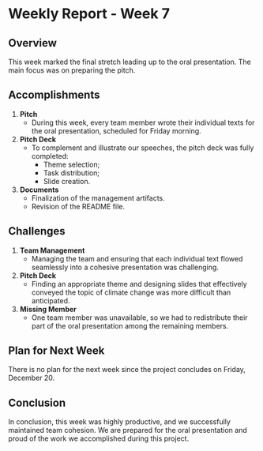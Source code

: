 # Weekly Report - Week 7

## Overview

This week marked the final stretch leading up to the oral presentation. The main focus was on preparing the pitch.

## Accomplishments

1. **Pitch**
    - During this week, every team member wrote their individual texts for the oral presentation, scheduled for Friday morning.
2. **Pitch Deck**
    - To complement and illustrate our speeches, the pitch deck was fully completed:
        - Theme selection;
        - Task distribution;
        - Slide creation.
3. **Documents**
    - Finalization of the management artifacts.
    - Revision of the README file.

## Challenges

1. **Team Management**
    - Managing the team and ensuring that each individual text flowed seamlessly into a cohesive presentation was challenging.
2. **Pitch Deck**
    - Finding an appropriate theme and designing slides that effectively conveyed the topic of climate change was more difficult than anticipated.
3. **Missing Member**
    - One team member was unavailable, so we had to redistribute their part of the oral presentation among the remaining members.

## Plan for Next Week

There is no plan for the next week since the project concludes on Friday, December 20.

## Conclusion

In conclusion, this week was highly productive, and we successfully maintained team cohesion. We are prepared for the oral presentation and proud of the work we accomplished during this project.
